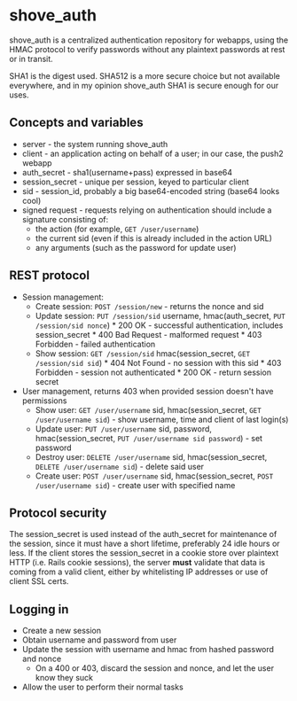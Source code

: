 shove_auth
==========

shove_auth is a centralized authentication repository for webapps, using
the HMAC protocol to verify passwords without any plaintext passwords at
rest or in transit.

SHA1 is the digest used. SHA512 is a more secure choice but not available
everywhere, and in my opinion shove_auth SHA1 is secure enough for our
uses.

Concepts and variables
----------------------
* server - the system running shove_auth
* client - an application acting on behalf of a user; in our case, the push2 webapp
* auth_secret - sha1(username+pass) expressed in base64
* session_secret - unique per session, keyed to particular client
* sid - session_id, probably a big base64-encoded string (base64 looks cool)
* signed request - requests relying on authentication should include a signature consisting of:
	* the action (for example, `GET /user/username`)
	* the current sid (even if this is already included in the action URL)
	* any arguments (such as the password for update user)

REST protocol
-------------

* Session management:
  * Create session: `POST /session/new` - returns the nonce and sid
  * Update session: `PUT /session/sid` username, hmac(auth_secret, `PUT /session/sid nonce`)
		* 200 OK - successful authentication, includes session_secret
		* 400 Bad Request - malformed request
		* 403 Forbidden - failed authentication
  * Show session: `GET /session/sid` hmac(session_secret, `GET /session/sid sid`)
		* 404 Not Found - no session with this sid
		* 403 Forbidden - session not authenticated
		* 200 OK - return session secret 
* User management, returns 403 when provided session doesn't have permissions
  * Show user: `GET /user/username` sid, hmac(session_secret, `GET /user/username sid`) - show username, time and client of last login(s)
  * Update user: `PUT /user/username` sid, password, hmac(session_secret, `PUT /user/username sid password`) - set password
  * Destroy user: `DELETE /user/username` sid, hmac(session_secret, `DELETE /user/username sid`) - delete said user
  * Create user: `POST /user/username` sid, hmac(session_secret, `POST /user/username sid`) - create user with specified name

Protocol security
-----------------

The session\_secret is used instead of the auth\_secret for maintenance of the session, since it must have a short lifetime,
preferably 24 idle hours or less.  If the client stores the session\_secret in a cookie store over plaintext HTTP (i.e. Rails
cookie sessions), the server **must** validate that data is coming from a valid client, either by whitelisting IP addresses
or use of client SSL certs.

Logging in
----------

* Create a new session
* Obtain username and password from user
* Update the session with username and hmac from hashed password and nonce
  * On a 400 or 403, discard the session and nonce, and let the user know they suck
* Allow the user to perform their normal tasks

